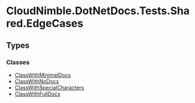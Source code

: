 # CloudNimble.DotNetDocs.Tests.Shared.EdgeCases

## Types

### Classes

- [ClassWithMinimalDocs](CloudNimble-DotNetDocs-Tests-Shared-EdgeCases.ClassWithMinimalDocs.md)
- [ClassWithNoDocs](CloudNimble-DotNetDocs-Tests-Shared-EdgeCases.ClassWithNoDocs.md)
- [ClassWithSpecialCharacters](CloudNimble-DotNetDocs-Tests-Shared-EdgeCases.ClassWithSpecialCharacters.md)
- [ClassWithFullDocs](CloudNimble-DotNetDocs-Tests-Shared-EdgeCases.ClassWithFullDocs.md)

